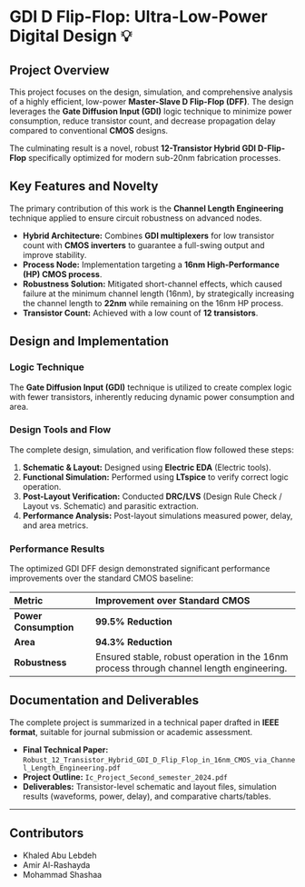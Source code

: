 # GDI D Flip-Flop: Ultra-Low-Power Digital Design 💡

## Project Overview

This project focuses on the design, simulation, and comprehensive analysis of a highly efficient, low-power **Master-Slave D Flip-Flop (DFF)**. The design leverages the **Gate Diffusion Input (GDI)** logic technique to minimize power consumption, reduce transistor count, and decrease propagation delay compared to conventional **CMOS** designs.

The culminating result is a novel, robust **12-Transistor Hybrid GDI D-Flip-Flop** specifically optimized for modern sub-20nm fabrication processes.

## Key Features and Novelty

The primary contribution of this work is the **Channel Length Engineering** technique applied to ensure circuit robustness on advanced nodes.

* **Hybrid Architecture:** Combines **GDI multiplexers** for low transistor count with **CMOS inverters** to guarantee a full-swing output and improve stability.
* **Process Node:** Implementation targeting a **16nm High-Performance (HP) CMOS process**.
* **Robustness Solution:** Mitigated short-channel effects, which caused failure at the minimum channel length (16nm), by strategically increasing the channel length to **22nm** while remaining on the 16nm HP process.
* **Transistor Count:** Achieved with a low count of **12 transistors**.

## Design and Implementation

### Logic Technique
The **Gate Diffusion Input (GDI)** technique is utilized to create complex logic with fewer transistors, inherently reducing dynamic power consumption and area.

### Design Tools and Flow
The complete design, simulation, and verification flow followed these steps:

1.  **Schematic & Layout:** Designed using **Electric EDA** (Electric tools).
2.  **Functional Simulation:** Performed using **LTspice** to verify correct logic operation.
3.  **Post-Layout Verification:** Conducted **DRC/LVS** (Design Rule Check / Layout vs. Schematic) and parasitic extraction.
4.  **Performance Analysis:** Post-layout simulations measured power, delay, and area metrics.

### Performance Results

The optimized GDI DFF design demonstrated significant performance improvements over the standard CMOS baseline:

| Metric | Improvement over Standard CMOS |
| :--- | :--- |
| **Power Consumption** | **99.5% Reduction** |
| **Area** | **94.3% Reduction** |
| **Robustness** | Ensured stable, robust operation in the 16nm process through channel length engineering. |

## Documentation and Deliverables

The complete project is summarized in a technical paper drafted in **IEEE format**, suitable for journal submission or academic assessment.

* **Final Technical Paper:** `Robust_12_Transistor_Hybrid_GDI_D_Flip_Flop_in_16nm_CMOS_via_Channel_Length_Engineering.pdf`
* **Project Outline:** `Ic_Project_Second_semester_2024.pdf`
* **Deliverables:** Transistor-level schematic and layout files, simulation results (waveforms, power, delay), and comparative charts/tables.

---

## Contributors

* Khaled Abu Lebdeh
* Amir Al-Rashayda
* Mohammad Shashaa
